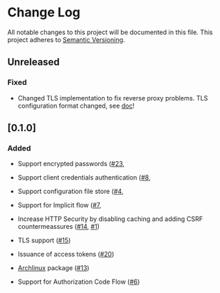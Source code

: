# Change Log

All notable changes to this project will be documented in this file.
This project adheres to [Semantic Versioning](http://semver.org/).

## Unreleased

### Fixed

* Changed TLS implementation to fix reverse proxy problems. TLS configuration
  format changed, see [doc](doc/tls.md)!

## [0.1.0]

### Added

* Support encrypted passwords
  ([#23](https://gitlab.com/veenj/tiny-auth/issues/23),

* Support client credentials authentication
  ([#8](https://gitlab.com/veenj/tiny-auth/issues/8),

* Support configuration file store
  ([#4](https://gitlab.com/veenj/tiny-auth/issues/4),

* Support for Implicit flow
  ([#7](https://gitlab.com/veenj/tiny-auth/issues/7),

* Increase HTTP Security by disabling caching and adding CSRF countermeassures
  ([#14](https://gitlab.com/veenj/tiny-auth/issues/14),
  [#1](https://gitlab.com/veenj/tiny-auth/issues/1))

* TLS support
  ([#15](https://gitlab.com/veenj/tiny-auth/issues/15))

* Issuance of access tokens
  ([#20](https://gitlab.com/veenj/tiny-auth/issues/20))

* [Archlinux](https://www.archlinux.org/) package
  ([#13](https://gitlab.com/veenj/tiny-auth/issues/13))

* Support for Authorization Code Flow
  ([#6](https://gitlab.com/veenj/tiny-auth/issues/6))
